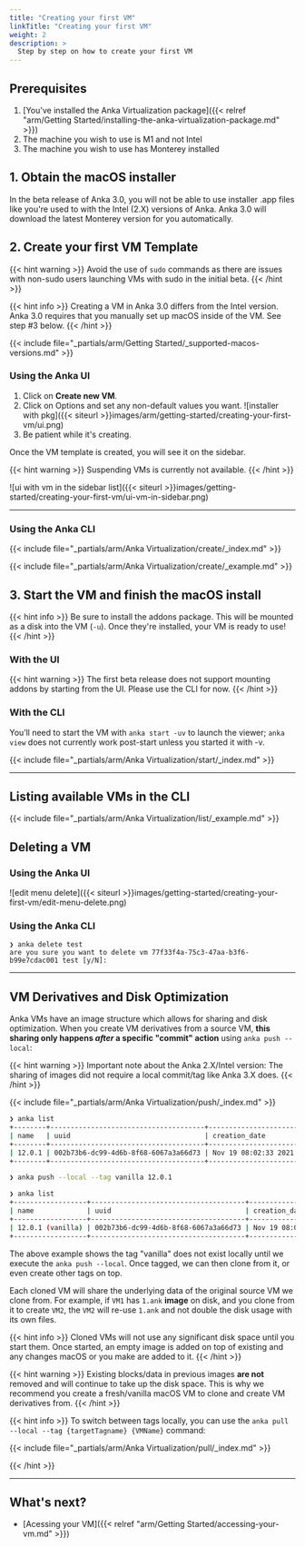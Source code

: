 ```yaml
---
title: "Creating your first VM"
linkTitle: "Creating your first VM"
weight: 2
description: >
  Step by step on how to create your first VM
---
```


## Prerequisites

1. [You've installed the Anka Virtualization package]({{< relref "arm/Getting Started/installing-the-anka-virtualization-package.md" >}})
2. The machine you wish to use is M1 and not Intel
3. The machine you wish to use has Monterey installed

## 1. Obtain the macOS installer

In the beta release of Anka 3.0, you will not be able to use installer .app files like you're used to with the Intel (2.X) versions of Anka. Anka 3.0 will download the latest Monterey version for you automatically.

## 2. Create your first VM Template

{{< hint warning >}}
Avoid the use of `sudo` commands as there are issues with non-sudo users launching VMs with sudo in the initial beta.
{{< /hint >}}

{{< hint info >}}
Creating a VM in Anka 3.0 differs from the Intel version. Anka 3.0 requires that you manually set up macOS inside of the VM. See step #3 below.
{{< /hint >}}

{{< include file="_partials/arm/Getting Started/_supported-macos-versions.md" >}}

### Using the Anka UI

1. Click on **Create new VM**.
2. Click on Options and set any non-default values you want.
![installer with pkg]({{< siteurl >}}images/arm/getting-started/creating-your-first-vm/ui.png)
3. Be patient while it's creating.

Once the VM template is created, you will see it on the sidebar.

{{< hint warning >}}
Suspending VMs is currently not available.
{{< /hint >}}

![ui with vm in the sidebar list]({{< siteurl >}}images/getting-started/creating-your-first-vm/ui-vm-in-sidebar.png)

---

### Using the Anka CLI

{{< include file="_partials/arm/Anka Virtualization/create/_index.md" >}}

{{< include file="_partials/arm/Anka Virtualization/create/_example.md" >}}

## 3. Start the VM and finish the macOS install

{{< hint info >}}
Be sure to install the addons package. This will be mounted as a disk into the VM (`-u`). Once they're installed, your VM is ready to use!
{{< /hint >}}

### With the UI

{{< hint warning >}}
The first beta release does not support mounting addons by starting from the UI. Please use the CLI for now.
{{< /hint >}}

### With the CLI

You’ll need to start the VM with `anka start -uv` to launch the viewer;
`anka view` does not currently work post-start unless you started it with -v.

{{< include file="_partials/arm/Anka Virtualization/start/_index.md" >}}


---
## Listing available VMs in the CLI

{{< include file="_partials/arm/Anka Virtualization/list/_example.md" >}}

## Deleting a VM

### Using the Anka UI

![edit menu delete]({{< siteurl >}}images/getting-started/creating-your-first-vm/edit-menu-delete.png)

### Using the Anka CLI

```shell
❯ anka delete test
are you sure you want to delete vm 77f33f4a-75c3-47aa-b3f6-b99e7cdac001 test [y/N]:
```

---

## VM Derivatives and Disk Optimization

Anka VMs have an image structure which allows for sharing and disk optimization. When you create VM derivatives from a source VM, **this sharing only happens _after_ a specific "commit" action** using `anka push --local`:

{{< hint warning >}}
Important note about the Anka 2.X/Intel version: The sharing of images did not require a local commit/tag like Anka 3.X does.
{{< /hint >}}

{{< include file="_partials/arm/Anka Virtualization/push/_index.md" >}}

```bash
❯ anka list
+--------+--------------------------------------+----------------------+---------+
| name   | uuid                                 | creation_date        | status  |
+--------+--------------------------------------+----------------------+---------+
| 12.0.1 | 002b73b6-dc99-4d6b-8f68-6067a3a66d73 | Nov 19 08:02:33 2021 | stopped |
+--------+--------------------------------------+----------------------+---------+

❯ anka push --local --tag vanilla 12.0.1

❯ anka list
+------------------+--------------------------------------+----------------------+---------+
| name             | uuid                                 | creation_date        | status  |
+------------------+--------------------------------------+----------------------+---------+
| 12.0.1 (vanilla) | 002b73b6-dc99-4d6b-8f68-6067a3a66d73 | Nov 19 08:02:33 2021 | stopped |
+------------------+--------------------------------------+----------------------+---------+
```

The above example shows the tag "vanilla" does not exist locally until we execute the `anka push --local`. Once tagged, we can then clone from it, or even create other tags on top.

Each cloned VM will share the underlying data of the original source VM we clone from. For example, if `VM1` has `1.ank` **image** on disk, and you clone from it to create `VM2`, the `VM2` will re-use `1.ank` and not double the disk usage with its own files.

{{< hint info >}}
Cloned VMs will not use any significant disk space until you start them. Once started, an empty image is added on top of existing and any changes macOS or you make are added to it.
{{< /hint >}}

{{< hint warning >}}
Existing blocks/data in previous images **are not** removed and will continue to take up the disk space. This is why we recommend you create a fresh/vanilla macOS VM to clone and create VM derivatives from.
{{< /hint >}}

{{< hint info >}}
To switch between tags locally, you can use the `anka pull --local --tag {targetTagname} {VMName}` command:

{{< include file="_partials/arm/Anka Virtualization/pull/_index.md" >}}

{{< /hint >}}

---

## What's next?

- [Acessing your VM]({{< relref "arm/Getting Started/accessing-your-vm.md" >}})
